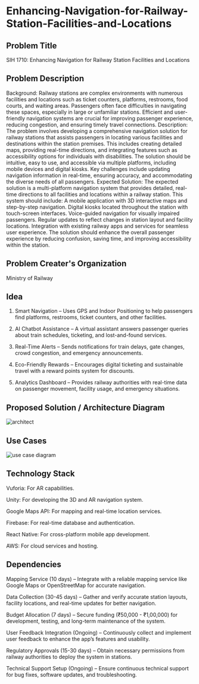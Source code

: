 # Enhancing-Navigation-for-Railway-Station-Facilities-and-Locations

## Problem Title
SIH 1710: Enhancing Navigation for Railway Station Facilities and Locations
## Problem Description
Background: Railway stations are complex environments with numerous facilities and locations such as ticket counters, platforms, restrooms, food courts, and waiting areas. Passengers often face difficulties in navigating these spaces, especially in large or unfamiliar stations. Efficient and user-friendly navigation systems are crucial for improving passenger experience, reducing congestion, and ensuring timely travel connections. Description: The problem involves developing a comprehensive navigation solution for railway stations that assists passengers in locating various facilities and destinations within the station premises. This includes creating detailed maps, providing real-time directions, and integrating features such as accessibility options for individuals with disabilities. The solution should be intuitive, easy to use, and accessible via multiple platforms, including mobile devices and digital kiosks. Key challenges include updating navigation information in real-time, ensuring accuracy, and accommodating the diverse needs of all passengers. Expected Solution: The expected solution is a multi-platform navigation system that provides detailed, real-time directions to all facilities and locations within a railway station. This system should include: A mobile application with 3D interactive maps and step-by-step navigation. Digital kiosks located throughout the station with touch-screen interfaces. Voice-guided navigation for visually impaired passengers. Regular updates to reflect changes in station layout and facility locations. Integration with existing railway apps and services for seamless user experience. The solution should enhance the overall passenger experience by reducing confusion, saving time, and improving accessibility within the station.

## Problem Creater's Organization
Ministry of Railway

## Idea
1. Smart Navigation – Uses GPS and Indoor Positioning to help passengers find platforms, restrooms, ticket counters, and other facilities.

2. AI Chatbot Assistance – A virtual assistant answers passenger queries about train schedules, ticketing, and lost-and-found services.

3. Real-Time Alerts – Sends notifications for train delays, gate changes, crowd congestion, and emergency announcements.

4. Eco-Friendly Rewards – Encourages digital ticketing and sustainable travel with a reward points system for discounts.

5. Analytics Dashboard – Provides railway authorities with real-time data on passenger movement, facility usage, and emergency situations.


## Proposed Solution / Architecture Diagram
![architect](https://github.com/user-attachments/assets/869d42d9-1ead-4410-983f-f3311d7c8a8a)


## Use Cases
![use case diagram](https://github.com/user-attachments/assets/d709e619-9901-4227-9153-6ecd6cd91df1)


## Technology Stack
Vuforia: For AR capabilities.

Unity: For developing the 3D and AR navigation system.

Google Maps API: For mapping and real-time location services.

Firebase: For real-time database and authentication.

React Native: For cross-platform mobile app development.

AWS: For cloud services and hosting.


## Dependencies
Mapping Service (10 days) – Integrate with a reliable mapping service like Google Maps or OpenStreetMap for accurate navigation.

Data Collection (30-45 days) – Gather and verify accurate station layouts, facility locations, and real-time updates for better navigation.

Budget Allocation (7 days) – Secure funding (₹50,000 - ₹1,00,000) for development, testing, and long-term maintenance of the system.

User Feedback Integration (Ongoing) – Continuously collect and implement user feedback to enhance the app’s features and usability.

Regulatory Approvals (15-30 days) – Obtain necessary permissions from railway authorities to deploy the system in stations.

Technical Support Setup (Ongoing) – Ensure continuous technical support for bug fixes, software updates, and troubleshooting.


